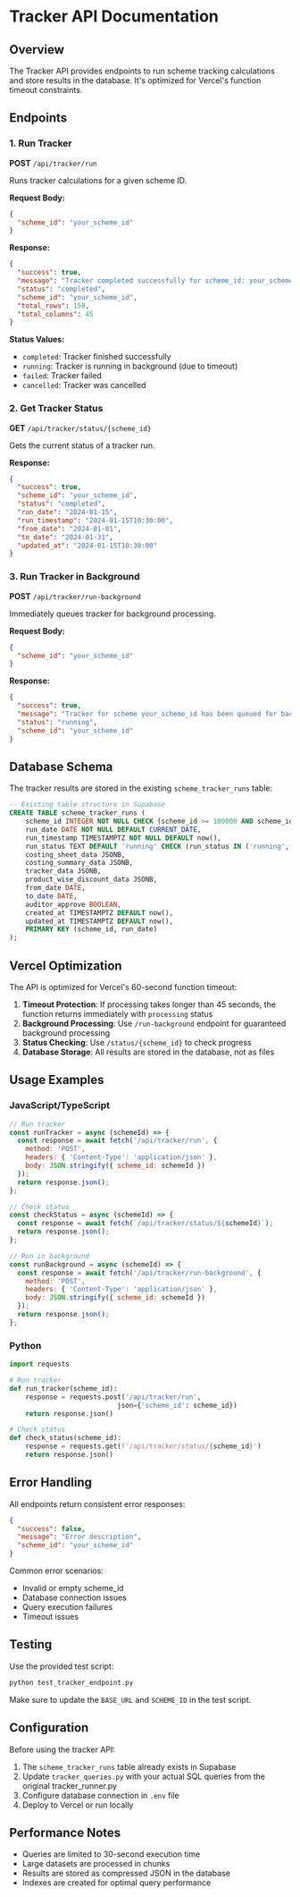 # Tracker API Documentation

## Overview

The Tracker API provides endpoints to run scheme tracking calculations and store results in the database. It's optimized for Vercel's function timeout constraints.

## Endpoints

### 1. Run Tracker

**POST** `/api/tracker/run`

Runs tracker calculations for a given scheme ID.

**Request Body:**
```json
{
  "scheme_id": "your_scheme_id"
}
```

**Response:**
```json
{
  "success": true,
  "message": "Tracker completed successfully for scheme_id: your_scheme_id. Data saved to database.",
  "status": "completed",
  "scheme_id": "your_scheme_id",
  "total_rows": 150,
  "total_columns": 45
}
```

**Status Values:**
- `completed`: Tracker finished successfully
- `running`: Tracker is running in background (due to timeout)
- `failed`: Tracker failed
- `cancelled`: Tracker was cancelled

### 2. Get Tracker Status

**GET** `/api/tracker/status/{scheme_id}`

Gets the current status of a tracker run.

**Response:**
```json
{
  "success": true,
  "scheme_id": "your_scheme_id",
  "status": "completed",
  "run_date": "2024-01-15",
  "run_timestamp": "2024-01-15T10:30:00",
  "from_date": "2024-01-01",
  "to_date": "2024-01-31",
  "updated_at": "2024-01-15T10:30:00"
}
```

### 3. Run Tracker in Background

**POST** `/api/tracker/run-background`

Immediately queues tracker for background processing.

**Request Body:**
```json
{
  "scheme_id": "your_scheme_id"
}
```

**Response:**
```json
{
  "success": true,
  "message": "Tracker for scheme your_scheme_id has been queued for background processing.",
  "status": "running",
  "scheme_id": "your_scheme_id"
}
```

## Database Schema

The tracker results are stored in the existing `scheme_tracker_runs` table:

```sql
-- Existing table structure in Supabase
CREATE TABLE scheme_tracker_runs (
    scheme_id INTEGER NOT NULL CHECK (scheme_id >= 100000 AND scheme_id <= 999999),
    run_date DATE NOT NULL DEFAULT CURRENT_DATE,
    run_timestamp TIMESTAMPTZ NOT NULL DEFAULT now(),
    run_status TEXT DEFAULT 'running' CHECK (run_status IN ('running', 'completed', 'failed', 'cancelled')),
    costing_sheet_data JSONB,
    costing_summary_data JSONB,
    tracker_data JSONB,
    product_wise_discount_data JSONB,
    from_date DATE,
    to_date DATE,
    auditor_approve BOOLEAN,
    created_at TIMESTAMPTZ DEFAULT now(),
    updated_at TIMESTAMPTZ DEFAULT now(),
    PRIMARY KEY (scheme_id, run_date)
);
```

## Vercel Optimization

The API is optimized for Vercel's 60-second function timeout:

1. **Timeout Protection**: If processing takes longer than 45 seconds, the function returns immediately with `processing` status
2. **Background Processing**: Use `/run-background` endpoint for guaranteed background processing
3. **Status Checking**: Use `/status/{scheme_id}` to check progress
4. **Database Storage**: All results are stored in the database, not as files

## Usage Examples

### JavaScript/TypeScript

```javascript
// Run tracker
const runTracker = async (schemeId) => {
  const response = await fetch('/api/tracker/run', {
    method: 'POST',
    headers: { 'Content-Type': 'application/json' },
    body: JSON.stringify({ scheme_id: schemeId })
  });
  return response.json();
};

// Check status
const checkStatus = async (schemeId) => {
  const response = await fetch(`/api/tracker/status/${schemeId}`);
  return response.json();
};

// Run in background
const runBackground = async (schemeId) => {
  const response = await fetch('/api/tracker/run-background', {
    method: 'POST',
    headers: { 'Content-Type': 'application/json' },
    body: JSON.stringify({ scheme_id: schemeId })
  });
  return response.json();
};
```

### Python

```python
import requests

# Run tracker
def run_tracker(scheme_id):
    response = requests.post('/api/tracker/run', 
                           json={'scheme_id': scheme_id})
    return response.json()

# Check status
def check_status(scheme_id):
    response = requests.get(f'/api/tracker/status/{scheme_id}')
    return response.json()
```

## Error Handling

All endpoints return consistent error responses:

```json
{
  "success": false,
  "message": "Error description",
  "scheme_id": "your_scheme_id"
}
```

Common error scenarios:
- Invalid or empty scheme_id
- Database connection issues
- Query execution failures
- Timeout issues

## Testing

Use the provided test script:

```bash
python test_tracker_endpoint.py
```

Make sure to update the `BASE_URL` and `SCHEME_ID` in the test script.

## Configuration

Before using the tracker API:

1. The `scheme_tracker_runs` table already exists in Supabase
2. Update `tracker_queries.py` with your actual SQL queries from the original tracker_runner.py
3. Configure database connection in `.env` file
4. Deploy to Vercel or run locally

## Performance Notes

- Queries are limited to 30-second execution time
- Large datasets are processed in chunks
- Results are stored as compressed JSON in the database
- Indexes are created for optimal query performance